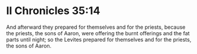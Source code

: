# II Chronicles 35:14

And afterward they prepared for themselves and for the priests, because the priests, the sons of Aaron, were offering the burnt offerings and the fat parts until night; so the Levites prepared for themselves and for the priests, the sons of Aaron.
